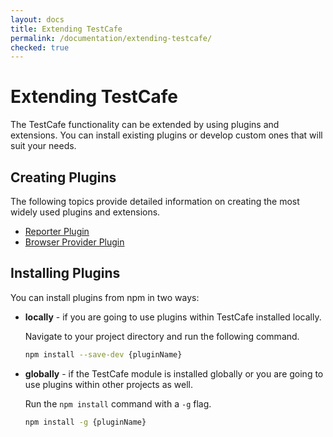 ```yaml
---
layout: docs
title: Extending TestCafe
permalink: /documentation/extending-testcafe/
checked: true
---
```

# Extending TestCafe

The TestCafe functionality can be extended by using plugins and extensions.
You can install existing plugins or develop custom ones that will suit your needs.

## Creating Plugins

The following topics provide detailed information on creating the most widely used plugins and extensions.

* [Reporter Plugin](reporter-plugin/README.md)
* [Browser Provider Plugin](browser-provider-plugin/README.md)

## Installing Plugins

You can install plugins from npm in two ways:

* **locally** - if you are going to use plugins within TestCafe installed locally.

    Navigate to your project directory and run the following command.

    ```bash
    npm install --save-dev {pluginName}
    ```

* **globally** - if the TestCafe module is installed globally or you are going to use plugins within other projects as well.

    Run the `npm install` command with a `-g` flag.

    ```bash
    npm install -g {pluginName}
    ```

